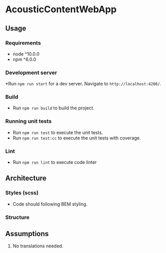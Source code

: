 # AcousticContentWebApp

## Usage

### Requirements

* node ^10.0.0
* npm ^6.0.0

### Development server

*Run `npm run start` for a dev server. Navigate to `http://localhost:4200/`.

### Build

* Run `npm run build` to build the project. 

### Running unit tests

* Run `npm run test` to execute the unit tests.
* Run `npm run test:cc` to execute the unit tests with coverage.

### Lint

* Run `npm run lint` to execute code linter

## Architecture

### Styles (scss)

* Code should following BEM styling.

### Structure


## Assumptions

1. No translations needed.

